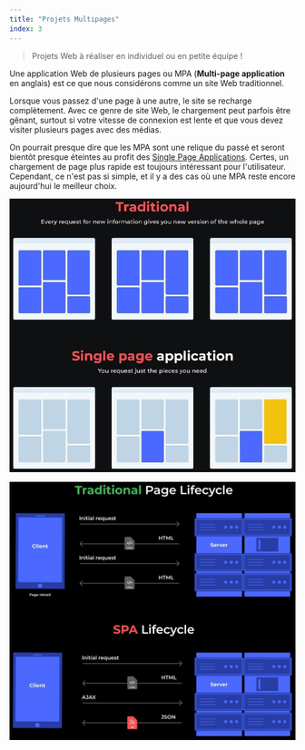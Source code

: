 ```yaml
---
title: "Projets Multipages"
index: 3
---
```


> Projets Web à réaliser en individuel ou en petite équipe !

Une application Web de plusieurs pages ou MPA (**Multi-page application** en anglais) est ce que nous considérons comme un site Web traditionnel.

Lorsque vous passez d'une page à une autre, le site se recharge complètement. Avec ce genre de site Web, le chargement peut parfois être gênant, surtout si votre vitesse de connexion est lente et que vous devez visiter plusieurs pages avec des médias.

On pourrait presque dire que les MPA sont une relique du passé et seront bientôt presque éteintes au profit des [Single Page Applications](./200-projets-spa.md). Certes, un chargement de page plus rapide est toujours intéressant pour l'utilisateur. Cependant, ce n'est pas si simple, et il y a des cas où une MPA reste encore aujourd'hui le meilleur choix.

![MPA vs SPA](./img/mpa-vs-spa-1.jpg)

![MPA vs SPA](./img/mpa-vs-spa-2.jpg)

